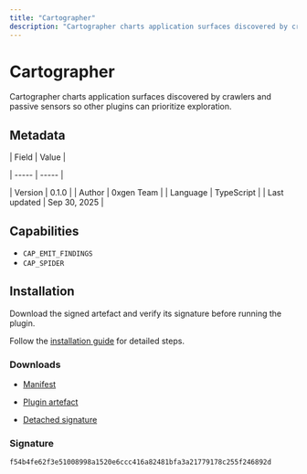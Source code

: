 ```yaml
---
title: "Cartographer"
description: "Cartographer charts application surfaces discovered by crawlers and passive sensors so other plugins can prioritize exploration."
---
```


# Cartographer

Cartographer charts application surfaces discovered by crawlers and passive sensors so other plugins can prioritize exploration.

## Metadata

| Field | Value |

| ----- | ----- |

| Version | 0.1.0 |
| Author | 0xgen Team |
| Language | TypeScript |
| Last updated | Sep 30, 2025 |


## Capabilities

- `CAP_EMIT_FINDINGS`
- `CAP_SPIDER`


## Installation

Download the signed artefact and verify its signature before running the plugin.

Follow the [installation guide](https://github.com/RowanDark/0xgen/tree/85464c5f43bc57662ffbc313c8008a6119bbc772/plugins/cartographer#getting-started) for detailed steps.


### Downloads

- [Manifest](https://raw.githubusercontent.com/RowanDark/0xgen/85464c5f43bc57662ffbc313c8008a6119bbc772/plugins/cartographer/manifest.json)

- [Plugin artefact](https://raw.githubusercontent.com/RowanDark/0xgen/85464c5f43bc57662ffbc313c8008a6119bbc772/plugins/cartographer/plugin.js)

- [Detached signature](https://raw.githubusercontent.com/RowanDark/0xgen/85464c5f43bc57662ffbc313c8008a6119bbc772/plugins/cartographer/plugin.js.sig)


### Signature

`f54b4fe62f3e51008998a1520e6ccc416a82481bfa3a21779178c255f246892d`
